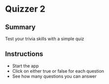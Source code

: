 # Quizzer 2

## Summary
Test your trivia skills with a simple quiz

## Instructions
- Start the app
- Click on either true or false for each question
- See how many questions you can answer

